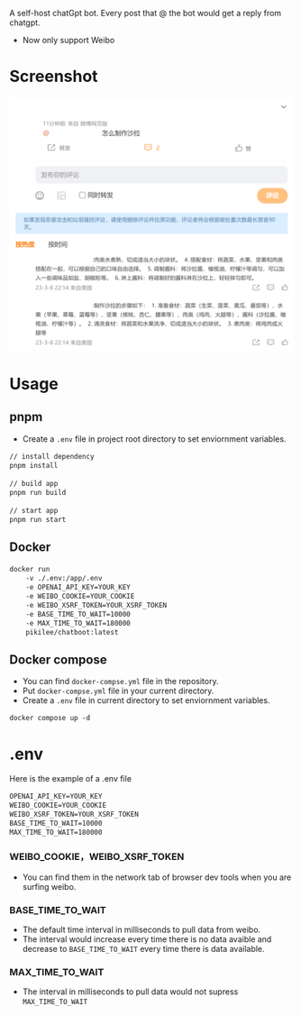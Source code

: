 A self-host chatGpt bot.
Every post that @ the bot would get a reply from chatgpt.

+ Now only support Weibo

# Screenshot
![Screenshot](./assets/screenshot1.png)

# Usage
## pnpm
+ Create a `.env` file in project root directory to set enviornment variables.
```
// install dependency
pnpm install

// build app
pnpm run build

// start app
pnpm run start
```

## Docker
```
docker run 
    -v ./.env:/app/.env 
    -e OPENAI_API_KEY=YOUR_KEY
    -e WEIBO_COOKIE=YOUR_COOKIE
    -e WEIBO_XSRF_TOKEN=YOUR_XSRF_TOKEN
    -e BASE_TIME_TO_WAIT=10000
    -e MAX_TIME_TO_WAIT=180000
    pikilee/chatboot:latest
```

## Docker compose
+ You can find `docker-compse.yml` file in the repository.
+ Put `docker-compse.yml` file in your current directory.
+ Create a `.env` file in current directory to set enviornment variables.
```
docker compose up -d
```

# .env
Here is the example of a .env file
```
OPENAI_API_KEY=YOUR_KEY
WEIBO_COOKIE=YOUR_COOKIE
WEIBO_XSRF_TOKEN=YOUR_XSRF_TOKEN
BASE_TIME_TO_WAIT=10000
MAX_TIME_TO_WAIT=180000
```

### WEIBO_COOKIE，WEIBO_XSRF_TOKEN
+ You can find them in the network tab of browser dev tools when you are surfing weibo.

### BASE_TIME_TO_WAIT
+ The default time interval in milliseconds  to pull data from weibo.
+ The interval would increase every time there is no data avaible and decrease to `BASE_TIME_TO_WAIT` every time there is data available.

### MAX_TIME_TO_WAIT
+ The interval in milliseconds to pull data would not supress `MAX_TIME_TO_WAIT`